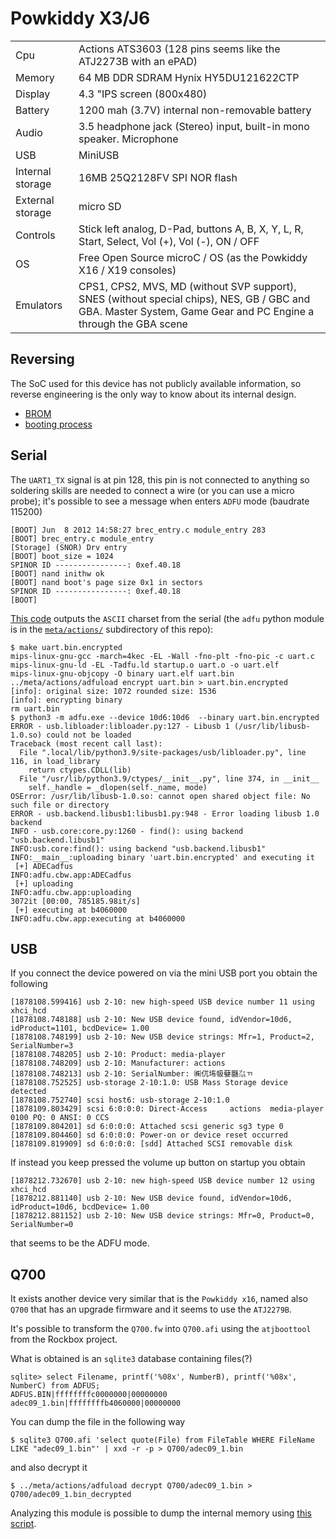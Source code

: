 # Powkiddy X3/J6

|     |                 |
|-----|-----------------|
| Cpu | Actions ATS3603 (128 pins seems like the ATJ2273B with an ePAD) |
| Memory | 64 MB DDR SDRAM Hynix HY5DU121622CTP |
| Display | 4.3 "IPS screen (800x480) |
| Battery | 1200 mah (3.7V) internal non-removable battery |
| Audio | 3.5 headphone jack (Stereo) input, built-in mono speaker. Microphone |
| USB | MiniUSB |
| Internal storage | 16MB 25Q2128FV SPI NOR flash |
| External storage | micro SD |
| Controls | Stick left analog, D-Pad, buttons A, B, X, Y, L, R, Start, Select, Vol (+), Vol (-), ON / OFF |
| OS | Free Open Source microC / OS (as the Powkiddy X16 / X19 consoles) |
| Emulators | CPS1, CPS2, MVS, MD (without SVP support), SNES (without special chips), NES, GB / GBC and GBA. Master System, Game Gear and PC Engine a through the GBA scene |

## Reversing

The SoC used for this device has not publicly available information, so
reverse engineering is the only way to know about its internal design.

 - [BROM](BROM.md)
 - [booting process](mbrec.md)

## Serial

The ``UART1_TX`` signal is at pin 128, this pin is not connected to anything so
soldering skills are needed to connect a wire (or you can use a micro probe);
it's possible to see a message when enters ``ADFU`` mode (baudrate 115200)

```
[BOOT] Jun  8 2012 14:58:27 brec_entry.c module_entry 283
[BOOT] brec_entry.c module_entry
[Storage] (SNOR) Drv entry
[BOOT] boot_size = 1024
SPINOR ID ----------------: 0xef.40.18
[BOOT] nand inithw ok
[BOOT] nand boot's page size 0x1 in sectors
SPINOR ID ----------------: 0xef.40.18
[BOOT]
```

[This code](uart.c) outputs the ``ASCII`` charset from the serial (the ``adfu``
python module is in the [``meta/actions/``](../meta/actions/) subdirectory of this repo):

```
$ make uart.bin.encrypted
mips-linux-gnu-gcc -march=4kec -EL -Wall -fno-plt -fno-pic -c uart.c
mips-linux-gnu-ld -EL -Tadfu.ld startup.o uart.o -o uart.elf
mips-linux-gnu-objcopy -O binary uart.elf uart.bin
../meta/actions/adfuload encrypt uart.bin > uart.bin.encrypted
[info]: original size: 1072 rounded size: 1536
[info]: encrypting binary
rm uart.bin
$ python3 -m adfu.exe --device 10d6:10d6  --binary uart.bin.encrypted
ERROR - usb.libloader:libloader.py:127 - Libusb 1 (/usr/lib/libusb-1.0.so) could not be loaded
Traceback (most recent call last):
  File ".local/lib/python3.9/site-packages/usb/libloader.py", line 116, in load_library
    return ctypes.CDLL(lib)
  File "/usr/lib/python3.9/ctypes/__init__.py", line 374, in __init__
    self._handle = _dlopen(self._name, mode)
OSError: /usr/lib/libusb-1.0.so: cannot open shared object file: No such file or directory
ERROR - usb.backend.libusb1:libusb1.py:948 - Error loading libusb 1.0 backend
INFO - usb.core:core.py:1260 - find(): using backend "usb.backend.libusb1"
INFO:usb.core:find(): using backend "usb.backend.libusb1"
INFO:__main__:uploading binary 'uart.bin.encrypted' and executing it
 [+] ADECadfus
INFO:adfu.cbw.app:ADECadfus
 [+] uploading
INFO:adfu.cbw.app:uploading
3072it [00:00, 785185.98it/s]
 [+] executing at b4060000
INFO:adfu.cbw.app:executing at b4060000
```

## USB

If you connect the device powered on via the mini USB port you obtain the
following

```
[1878108.599416] usb 2-10: new high-speed USB device number 11 using xhci_hcd
[1878108.748188] usb 2-10: New USB device found, idVendor=10d6, idProduct=1101, bcdDevice= 1.00
[1878108.748199] usb 2-10: New USB device strings: Mfr=1, Product=2, SerialNumber=3
[1878108.748205] usb 2-10: Product: media-player
[1878108.748209] usb 2-10: Manufacturer: actions
[1878108.748213] usb 2-10: SerialNumber: ㈱㐳㘵㠷㜸㔶㌴ㄲ
[1878108.752525] usb-storage 2-10:1.0: USB Mass Storage device detected
[1878108.752740] scsi host6: usb-storage 2-10:1.0
[1878109.803429] scsi 6:0:0:0: Direct-Access     actions  media-player     0100 PQ: 0 ANSI: 0 CCS
[1878109.804201] sd 6:0:0:0: Attached scsi generic sg3 type 0
[1878109.804460] sd 6:0:0:0: Power-on or device reset occurred
[1878109.819909] sd 6:0:0:0: [sdd] Attached SCSI removable disk
```

If instead you keep pressed the volume up button on startup you obtain

```
[1878212.732670] usb 2-10: new high-speed USB device number 12 using xhci_hcd
[1878212.881140] usb 2-10: New USB device found, idVendor=10d6, idProduct=10d6, bcdDevice= 1.00
[1878212.881152] usb 2-10: New USB device strings: Mfr=0, Product=0, SerialNumber=0
```

that seems to be the ADFU mode.

## Q700

It exists another device very similar that is the ``Powkiddy x16``, named also
``Q700`` that has an upgrade firmware and it seems to use the ``ATJ2279B``.

It's possible to transform the ``Q700.fw`` into ``Q700.afi`` using the
``atjboottool`` from the Rockbox project.

What is obtained is an ``sqlite3`` database containing files(?)

```
sqlite> select Filename, printf('%08x', NumberB), printf('%08x', NumberC) from ADFUS;
ADFUS.BIN|ffffffffc0000000|00000000
adec09_1.bin|ffffffffb4060000|00000000
```

You can dump the file in the following way

```
$ sqlite3 Q700.afi 'select quote(File) from FileTable WHERE FileName LIKE "adec09_1.bin"' | xxd -r -p > Q700/adec09_1.bin
```

and also decrypt it

```
$ ../meta/actions/adfuload decrypt Q700/adec09_1.bin > Q700/adec09_1.bin_decrypted
```

Analyzing this module is possible to dump the internal memory using [this script](Q700/q700.py).
